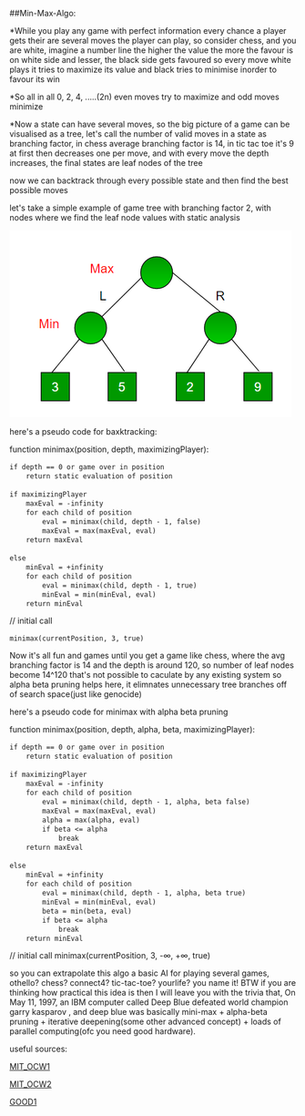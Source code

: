 ##Min-Max-Algo:

*While you play any game with perfect information every chance a player gets their are several moves the player can play, so consider chess, and you are white, imagine a number line the higher the value the more the favour is on white side and lesser, the black side gets favoured so every move white plays it tries to maximize its value and black tries to minimise inorder to favour its win

*So all in all 0, 2, 4, .....(2n) even moves try to maximize and odd moves minimize

*Now a state can have several moves, so the big picture of a game can be visualised as a tree, let's call the number of valid moves in a state as branching factor, in chess average branching factor is 14, in tic tac toe it's 9 at first then decreases one per move, and with every move the depth increases, the final states are leaf nodes of the tree

now we can backtrack through every possible state and then find the best possible moves

let's take a simple example of game tree with branching factor 2, with nodes where we find the leaf node values with static analysis

![GitHub Logo](images/minmax.png)

here's a pseudo code for baxktracking:

function minimax(position, depth, maximizingPlayer):

	if depth == 0 or game over in position
		return static evaluation of position
 
	if maximizingPlayer
		maxEval = -infinity
		for each child of position
			eval = minimax(child, depth - 1, false)
			maxEval = max(maxEval, eval)
		return maxEval
 
	else
		minEval = +infinity
		for each child of position
			eval = minimax(child, depth - 1, true)
			minEval = min(minEval, eval)
		return minEval
 
 
// initial call

    minimax(currentPosition, 3, true)



Now it's all fun and games until you get a game like chess, where the avg branching factor is 14 and the depth is around 120, so number of leaf nodes become 14^120 that's not possible to caculate by any existing system so alpha beta pruning helps here, it elimnates unnecessary tree branches off of search space(just like genocide)

here's a pseudo code for minimax with alpha beta pruning

function minimax(position, depth, alpha, beta, maximizingPlayer):

	if depth == 0 or game over in position
		return static evaluation of position

	if maximizingPlayer
		maxEval = -infinity
		for each child of position
			eval = minimax(child, depth - 1, alpha, beta false)
			maxEval = max(maxEval, eval)
			alpha = max(alpha, eval)
			if beta <= alpha
				break
		return maxEval

	else
		minEval = +infinity
		for each child of position
			eval = minimax(child, depth - 1, alpha, beta true)
			minEval = min(minEval, eval)
			beta = min(beta, eval)
			if beta <= alpha
				break
		return minEval


// initial call
minimax(currentPosition, 3, -∞, +∞, true)


so you can extrapolate this algo a basic AI for playing several games, othello? chess? connect4? tic-tac-toe? yourlife? you name it!
BTW if you are thinking how practical this idea is then I will leave you with the trivia that, On May 11, 1997, an IBM computer called Deep Blue defeated world champion garry kasparov , and deep blue was basically mini-max + alpha-beta pruning + iterative deepening(some other advanced concept) + loads of parallel computing(ofc you need good hardware).

useful sources:

[MIT_OCW1](https://ocw.mit.edu/courses/electrical-engineering-and-computer-science/6-034-artificial-intelligence-fall-2010/lecture-videos/lecture-6-search-games-minimax-and-alpha-beta/)

[MIT_OCW2](https://ocw.mit.edu/courses/electrical-engineering-and-computer-science/6-034-artificial-intelligence-fall-2010/mega-recitation-videos/mega-recitation-3-games-minimax-alpha-beta/)

[GOOD1](https://www.hackerearth.com/blog/developers/minimax-algorithm-alpha-beta-pruning/)